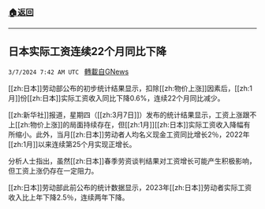###  [:house:返回](README.md)
---


## 日本实际工资连续22个月同比下降
`3/7/2024 7:42 AM UTC ` [轉載自GNews](https://gnews.org/articles/2373218)

[[zh:日本]]劳动部公布的初步统计结果显示，扣除[[zh:物价上涨]]因素后，[[zh:1月]]份[[zh:日本]]实际工资收入同比下降0.6%，连续22个月同比减少。

[[zh:新华社]]报道，星期四（[[zh:3月7日]]）发布的统计结果显示，工资上涨跟不上[[zh:物价上涨]]的局面持续存在，但[[zh:1月]][[zh:日本]]实际工资收入降幅有所缩小。此外，当月[[zh:日本]]劳动者人均名义现金工资同比增长2％，2022年[[zh:1月]]以来连续第25个月实现正增长。

分析人士指出，虽然[[zh:日本]]春季劳资谈判结果对工资增长可能产生积极影响，但工资上涨仍存在一定阻力。

[[zh:日本]]劳动部此前公布的统计数据显示，2023年[[zh:日本]]劳动者实际工资收入比上年下降2.5％，连续两年下降。
